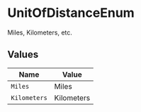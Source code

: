 # UnitOfDistanceEnum

Miles, Kilometers, etc.


## Values

| Name         | Value        |
| ------------ | ------------ |
| `Miles`      | Miles        |
| `Kilometers` | Kilometers   |